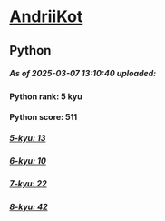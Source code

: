 # [AndriiKot](https://www.codewars.com/users/AndriiKot) 
## Python

##### As of 2025-03-07 13:10:40 uploaded:

#### Python rank: 5 kyu

#### Python score: 511

##### [5-kyu: 13](https://github.com/AndriiKot/Python__CodeWars/tree/main/kyu-5)

##### [6-kyu: 10](https://github.com/AndriiKot/Python__CodeWars/tree/main/kyu-6)

##### [7-kyu: 22](https://github.com/AndriiKot/Python__CodeWars/tree/main/kyu-7)

##### [8-kyu: 42](https://github.com/AndriiKot/Python__CodeWars/tree/main/kyu-8)

